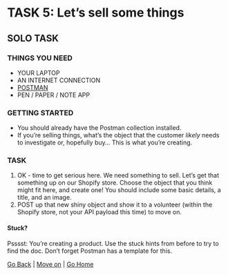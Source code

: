 # TASK 5: Let’s sell some things

## SOLO TASK

### THINGS YOU NEED
- YOUR LAPTOP
- AN INTERNET CONNECTION
- [POSTMAN](https://www.getpostman.com/)
- PEN / PAPER / NOTE APP

### GETTING STARTED
- You should already have the Postman collection installed.
- If you’re selling things, what’s the object that the customer *likely* needs to investigate or, hopefully buy… This is what you’re creating.

### TASK
1. OK - time to get serious here. We need something to sell. Let’s get that something up on our Shopify store. Choose the object that you think might fit here, and create one! You should include some basic details, a title, and an image.
2. POST up that new shiny object and show it to a volunteer (within the Shopify store, not your API payload this time) to move on.

#### Stuck?
Psssst: You’re creating a product. Use the stuck hints from before to try to find the doc. Don’t forget Postman has a template for this.

[Go Back](task4.md) | [Move on](task6.md) | [Go Home](index.md)
